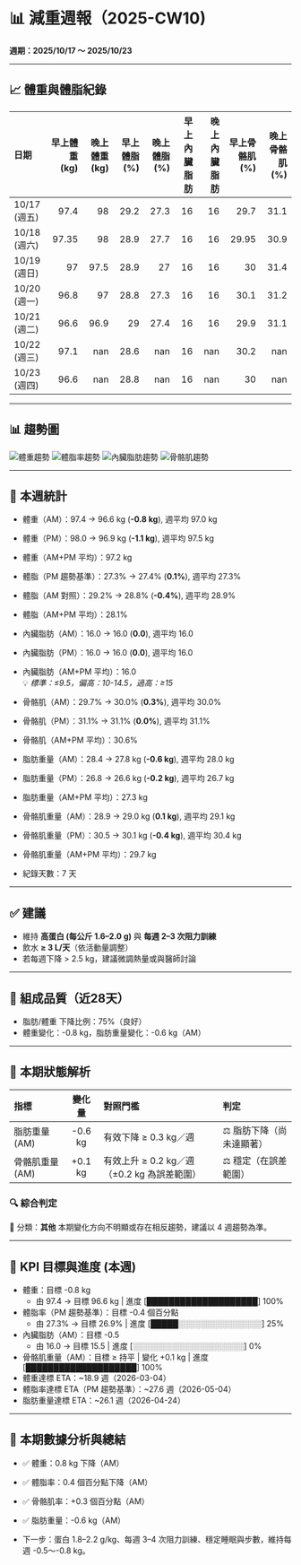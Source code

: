 # 📊 減重週報（2025-CW10)

**週期：2025/10/17 ～ 2025/10/23**  

---

## 📈 體重與體脂紀錄

| 日期         |   早上體重 (kg) |   晚上體重 (kg) |   早上體脂 (%) |   晚上體脂 (%) |   早上內臟脂肪 |   晚上內臟脂肪 |   早上骨骼肌 (%) |   晚上骨骼肌 (%) |
|:-------------|----------------:|----------------:|---------------:|---------------:|---------------:|---------------:|-----------------:|-----------------:|
| 10/17 (週五) |           97.4  |            98   |           29.2 |           27.3 |             16 |             16 |            29.7  |             31.1 |
| 10/18 (週六) |           97.35 |            98   |           28.9 |           27.7 |             16 |             16 |            29.95 |             30.9 |
| 10/19 (週日) |           97    |            97.5 |           28.9 |           27   |             16 |             16 |            30    |             31.4 |
| 10/20 (週一) |           96.8  |            97   |           28.8 |           27.3 |             16 |             16 |            30.1  |             31.2 |
| 10/21 (週二) |           96.6  |            96.9 |           29   |           27.4 |             16 |             16 |            29.9  |             31.1 |
| 10/22 (週三) |           97.1  |           nan   |           28.6 |          nan   |             16 |            nan |            30.2  |            nan   |
| 10/23 (週四) |           96.6  |           nan   |           28.8 |          nan   |             16 |            nan |            30    |            nan   |

---

## 📊 趨勢圖

![體重趨勢](2025-CW10_weight_trend.png)
![體脂率趨勢](2025-CW10_bodyfat_trend.png)
![內臟脂肪趨勢](2025-CW10_visceral_fat_trend.png)
![骨骼肌趨勢](2025-CW10_muscle_trend.png)

---

## 📌 本週統計

- 體重（AM）：97.4 → 96.6 kg  (**-0.8 kg**), 週平均 97.0 kg  
- 體重（PM）：98.0 → 96.9 kg  (**-1.1 kg**), 週平均 97.5 kg  
- 體重（AM+PM 平均）：97.2 kg  

- 體脂（PM 趨勢基準）：27.3% → 27.4%  (**0.1%**), 週平均 27.3%  
- 體脂（AM 對照）：29.2% → 28.8%  (**-0.4%**), 週平均 28.9%  
- 體脂（AM+PM 平均）：28.1%  

- 內臟脂肪（AM）：16.0 → 16.0  (**0.0**), 週平均 16.0  
- 內臟脂肪（PM）：16.0 → 16.0  (**0.0**), 週平均 16.0  
- 內臟脂肪（AM+PM 平均）：16.0  
  💡 *標準：≤9.5，偏高：10-14.5，過高：≥15*  

- 骨骼肌（AM）：29.7% → 30.0%  (**0.3%**), 週平均 30.0%  
- 骨骼肌（PM）：31.1% → 31.1%  (**0.0%**), 週平均 31.1%  
- 骨骼肌（AM+PM 平均）：30.6%  

- 脂肪重量（AM）：28.4 → 27.8 kg  (**-0.6 kg**), 週平均 28.0 kg  
- 脂肪重量（PM）：26.8 → 26.6 kg  (**-0.2 kg**), 週平均 26.7 kg  
- 脂肪重量（AM+PM 平均）：27.3 kg  

- 骨骼肌重量（AM）：28.9 → 29.0 kg  (**0.1 kg**), 週平均 29.1 kg  
- 骨骼肌重量（PM）：30.5 → 30.1 kg  (**-0.4 kg**), 週平均 30.4 kg  
- 骨骼肌重量（AM+PM 平均）：29.7 kg  

- 紀錄天數：7 天

---

## ✅ 建議
- 維持 **高蛋白 (每公斤 1.6–2.0 g)** 與 **每週 2–3 次阻力訓練**  
- 飲水 **≥ 3 L/天**（依活動量調整）  
- 若每週下降 > 2.5 kg，建議微調熱量或與醫師討論  

---

## 🧪 組成品質（近28天）

- 脂肪/體重 下降比例：75%（良好）  
- 體重變化：-0.8 kg，脂肪重量變化：-0.6 kg（AM）  

---


## 🧭 本期狀態解析

| 指標 | 變化量 | 對照門檻 | 判定 |
|:--|:--:|:--|:--|
| 脂肪重量 (AM) | -0.6 kg | 有效下降 ≥ 0.3 kg／週 | ⚖️ 脂肪下降（尚未達顯著） |
| 骨骼肌重量 (AM) | +0.1 kg | 有效上升 ≥ 0.2 kg／週（±0.2 kg 為誤差範圍） | ⚖️ 穩定（在誤差範圍） |

### 🔍 綜合判定

🔵 分類：**其他**
本期變化方向不明顯或存在相反趨勢，建議以 4 週趨勢為準。


---

## 🎯 KPI 目標與進度 (本週)

- 體重：目標 -0.8 kg  
  - 由 97.4 → 目標 96.6 kg  | 進度 [████████████████████] 100%  
- 體脂率（PM 趨勢基準）：目標 -0.4 個百分點  
  - 由 27.3% → 目標 26.9%  | 進度 [█████░░░░░░░░░░░░░░░] 25%  
- 內臟脂肪（AM）：目標 -0.5  
  - 由 16.0 → 目標 15.5  | 進度 [░░░░░░░░░░░░░░░░░░░░] 0%  
- 骨骼肌重量（AM）：目標 ≥ 持平  | 變化 +0.1 kg  | 進度 [████████████████████] 100%  
- 體重達標 ETA：~18.9 週（2026-03-04）  
- 體脂率達標 ETA（PM 趨勢基準）：~27.6 週（2026-05-04）  
- 脂肪重量達標 ETA：~26.1 週（2026-04-24）  

---

## 🧠 本期數據分析與總結

- ✅ 體重：0.8 kg 下降（AM）
- ✅ 體脂率：0.4 個百分點下降（AM）
- ✅ 骨骼肌率：+0.3 個百分點（AM）
- ✅ 脂肪重量：-0.6 kg（AM）

- 下一步：蛋白 1.8–2.2 g/kg、每週 3–4 次阻力訓練、穩定睡眠與步數，維持每週 -0.5～-0.8 kg。
